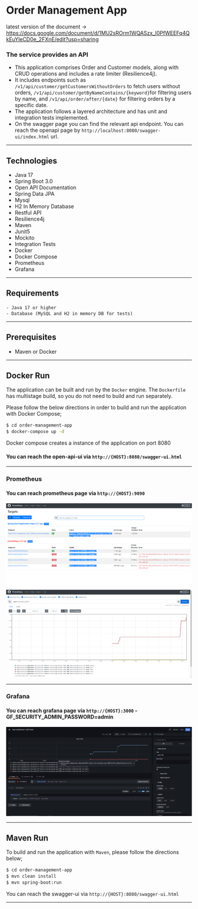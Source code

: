 # Order Management App

latest version of the document -> https://docs.google.com/document/d/1MU2sROrm1WQASzx_I0PfWEEFq4QkEuYleCD0e_2FXnE/edit?usp=sharing
### The service provides an API
* This application comprises Order and Customer models, along with CRUD operations and includes a rate limiter (Resilience4j). 
* It includes endpoints such as `/v1/api/customer/getCustomersWithoutOrders` to fetch users without orders, `/v1/api/customer/getByNameContains/{keyword}`for filtering users by name,
  and `/v1/api/order/after/{date}` for filtering orders by a specific date. 
* The application follows a layered architecture and has unit and integration tests implemented.
* On the swagger page you can find the relevant api endpoint.
  You can reach the openapi page by `http://localhost:8080/swagger-ui/index.html` url.


---
 
## Technologies

- Java 17
- Spring Boot 3.0
- Open API Documentation
- Spring Data JPA
- Mysql
- H2 In Memory Database
- Restful API
- Resilience4j
- Maven
- Junit5
- Mockito
- Integration Tests
- Docker
- Docker Compose
- Prometheus
- Grafana
---


## Requirements
```
- Java 17 or higher
- Database (MySQL and H2 in memory DB for tests)
```
---
## Prerequisites

- Maven or Docker
---

## Docker Run
The application can be built and run by the `Docker` engine. The `Dockerfile` has multistage build, so you do not need to build and run separately.

Please follow the below directions in order to build and run the application with Docker Compose;

```sh
$ cd order-management-app
$ docker-compose up -d
```

Docker compose creates a instance of the application on port 8080

#### You can reach the open-api-ui via  `http://{HOST}:8080/swagger-ui.html`

---
### Prometheus
#### You can reach prometheus page via `http://{HOST}:9090`
![Prometheus 1](assets/prometheus1.jpg) ![Prometheus 2](assets/prometheus2.jpg)

---
### Grafana
#### You can reach grafana page via `http://{HOST}:3000` - GF_SECURITY_ADMIN_PASSWORD=admin
![Grafana](assets/grafana.jpg)

---
## Maven Run
To build and run the application with `Maven`, please follow the directions below;

```sh
$ cd order-management-app
$ mvn clean install
$ mvn spring-boot:run
```
You can reach the swagger-ui via  `http://{HOST}:8080/swagger-ui.html`

---
